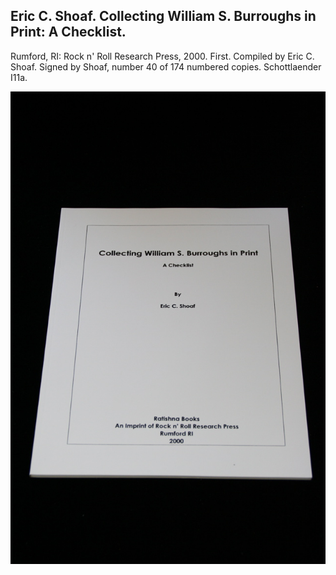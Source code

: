 ## Eric C. Shoaf. Collecting William S. Burroughs in Print: A Checklist.

Rumford, RI: Rock n' Roll Research Press, 2000. First. Compiled by Eric C. Shoaf. Signed by Shoaf, number 40 of 174 numbered copies. Schottlaender I11a.

![Collecting William S. Burroughs in Print: A Checklist](../assets/images/collecting-william-s-burrough-1.jpg)

